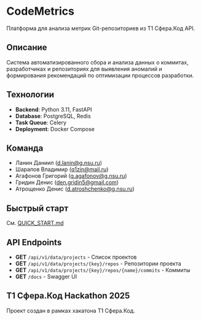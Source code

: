 # CodeMetrics

Платформа для анализа метрик Git-репозиториев из T1 Сфера.Код API.

## Описание

Система автоматизированного сбора и анализа данных о коммитах, разработчиках и репозиториях для выявления аномалий и формирования рекомендаций по оптимизации процессов разработки.

## Технологии

- **Backend**: Python 3.11, FastAPI
- **Database**: PostgreSQL, Redis
- **Task Queue**: Celery
- **Deployment**: Docker Compose

## Команда

- Ланин Даниил (d.lanin@g.nsu.ru)
- Шарапов Владимир (q1zin@mail.ru)
- Агафонов Григорий (g.agafonov@g.nsu.ru)
- Гридин Денис (den.gridin5@gmail.com)
- Атрощенко Денис (d.atroshchenko@g.nsu.ru)

## Быстрый старт

См. [QUICK_START.md](QUICK_START.md)

## API Endpoints

- **GET** `/api/v1/data/projects` - Список проектов
- **GET** `/api/v1/data/projects/{key}/repos` - Репозитории проекта
- **GET** `/api/v1/data/projects/{key}/repos/{name}/commits` - Коммиты
- **GET** `/docs` - Swagger UI

## T1 Сфера.Код Hackathon 2025

Проект создан в рамках хакатона T1 Сфера.Код.
